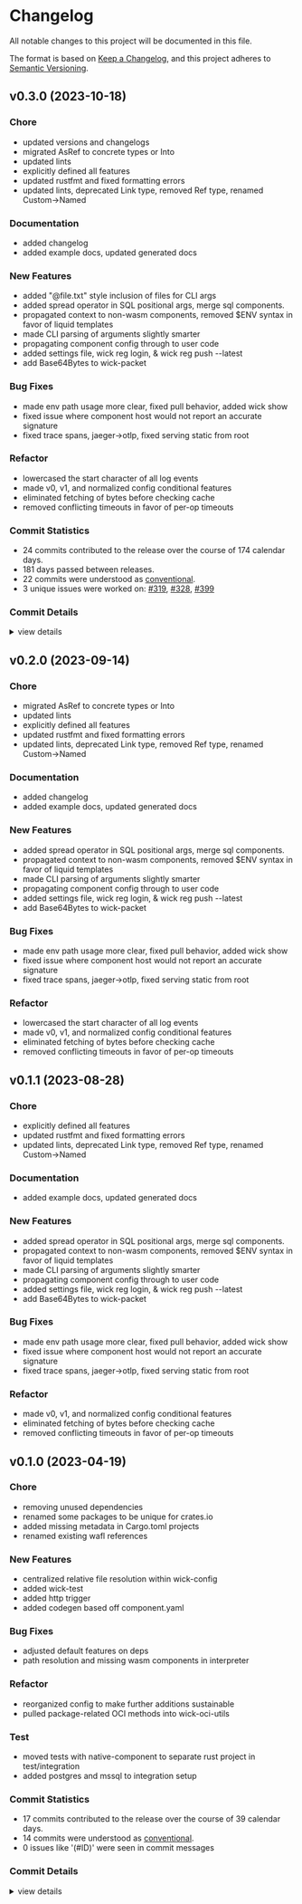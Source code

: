 # Changelog

All notable changes to this project will be documented in this file.

The format is based on [Keep a Changelog](https://keepachangelog.com/en/1.0.0/),
and this project adheres to [Semantic Versioning](https://semver.org/spec/v2.0.0.html).

## v0.3.0 (2023-10-18)

### Chore

 - <csr-id-35ff51b8a93c27475765a7eb65c23256f4f93d67/> updated versions and changelogs
 - <csr-id-60128f7707f2d2a537ffa32e24376f58d7faa7be/> migrated AsRef<str> to concrete types or Into<String>
 - <csr-id-7bb686524f6adaaebbd3d6502ee24c0d5f6efc7c/> updated lints
 - <csr-id-7968fb0b6fe519732595ed1e3ed9cc429a45d0c4/> explicitly defined all features
 - <csr-id-1b09917bf75ad3d954d4864bc3bf552137c3cd0f/> updated rustfmt and fixed formatting errors
 - <csr-id-eb26a1586f0e00137bbd9ee608cd15d3cde074d0/> updated lints, deprecated Link type, removed Ref type, renamed Custom->Named

### Documentation

 - <csr-id-37905206a10ff16406b77ad296d467ebf76fc8fb/> added changelog
 - <csr-id-0d37e8af72f6578595deb2138b57711a2ff6ceca/> added example docs, updated generated docs

### New Features

 - <csr-id-0cdd79d9ed0313eb0301ea796ef05c6182415f4d/> added "@file.txt" style inclusion of files for CLI args
 - <csr-id-cbf564eebf5c96f1d827c319e927c5f4150c5e56/> added spread operator in SQL positional args, merge sql components.
 - <csr-id-7ab25d2fc1274fbf552b86f59774b1b24ea12b0f/> propagated context to non-wasm components, removed $ENV syntax in favor of liquid templates
 - <csr-id-703988e288b32a1dc7f3d9dee232f4b4c79cc1cc/> made CLI parsing of arguments slightly smarter
 - <csr-id-8058284a1a686366fa8829f9377981d7ba389554/> propagating component config through to user code
 - <csr-id-63858e1bc6673b61d50fa8f66dc4378369850910/> added settings file, wick reg login, & wick reg push --latest
 - <csr-id-399c5d518b0a291dba63fb3f69337af2911d1776/> add Base64Bytes to wick-packet

### Bug Fixes

 - <csr-id-fac116c0a98235e454dfdd4826e11508ebae68c6/> made env path usage more clear, fixed pull behavior, added wick show
 - <csr-id-495734dc37a29801ca2c68c77da60d0b30905303/> fixed issue where component host would not report an accurate signature
 - <csr-id-9cd1fc007e6a21944f4fd65f3f65f4a2a86fd1bd/> fixed trace spans, jaeger->otlp, fixed serving static from root

### Refactor

 - <csr-id-43fa5081c09f1e4003f550c6ae62bfcc50d6e6f5/> lowercased the start character of all log events
 - <csr-id-f28522fa663f121f5da90df9dd8461d85c6222ed/> made v0, v1, and normalized config conditional features
 - <csr-id-586ace0978ca8adf58bf4d1fa5ed392015297c21/> eliminated fetching of bytes before checking cache
 - <csr-id-888814bb24d3d4dd4b460af2616a72814f2bd7a1/> removed conflicting timeouts in favor of per-op timeouts

### Commit Statistics

<csr-read-only-do-not-edit/>

 - 24 commits contributed to the release over the course of 174 calendar days.
 - 181 days passed between releases.
 - 22 commits were understood as [conventional](https://www.conventionalcommits.org).
 - 3 unique issues were worked on: [#319](https://github.com/candlecorp/wick/issues/319), [#328](https://github.com/candlecorp/wick/issues/328), [#399](https://github.com/candlecorp/wick/issues/399)

### Commit Details

<csr-read-only-do-not-edit/>

<details><summary>view details</summary>

 * **[#319](https://github.com/candlecorp/wick/issues/319)**
    - Propagated context to non-wasm components, removed $ENV syntax in favor of liquid templates ([`7ab25d2`](https://github.com/candlecorp/wick/commit/7ab25d2fc1274fbf552b86f59774b1b24ea12b0f))
 * **[#328](https://github.com/candlecorp/wick/issues/328)**
    - Added spread operator in SQL positional args, merge sql components. ([`cbf564e`](https://github.com/candlecorp/wick/commit/cbf564eebf5c96f1d827c319e927c5f4150c5e56))
 * **[#399](https://github.com/candlecorp/wick/issues/399)**
    - Better http client substream support. ([`744f1ac`](https://github.com/candlecorp/wick/commit/744f1ac3d5fa8c28e8e0a1e80d7f5e49839c0c43))
 * **Uncategorized**
    - Added "@file.txt" style inclusion of files for CLI args ([`0cdd79d`](https://github.com/candlecorp/wick/commit/0cdd79d9ed0313eb0301ea796ef05c6182415f4d))
    - Updated versions and changelogs ([`35ff51b`](https://github.com/candlecorp/wick/commit/35ff51b8a93c27475765a7eb65c23256f4f93d67))
    - Migrated AsRef<str> to concrete types or Into<String> ([`60128f7`](https://github.com/candlecorp/wick/commit/60128f7707f2d2a537ffa32e24376f58d7faa7be))
    - Updated lints ([`7bb6865`](https://github.com/candlecorp/wick/commit/7bb686524f6adaaebbd3d6502ee24c0d5f6efc7c))
    - Merge remote-tracking branch 'refs/remotes/origin/main' ([`344b60c`](https://github.com/candlecorp/wick/commit/344b60c854bd33f1d267c7f422378e2716496ba6))
    - Lowercased the start character of all log events ([`43fa508`](https://github.com/candlecorp/wick/commit/43fa5081c09f1e4003f550c6ae62bfcc50d6e6f5))
    - Added changelog ([`3790520`](https://github.com/candlecorp/wick/commit/37905206a10ff16406b77ad296d467ebf76fc8fb))
    - Made v0, v1, and normalized config conditional features ([`f28522f`](https://github.com/candlecorp/wick/commit/f28522fa663f121f5da90df9dd8461d85c6222ed))
    - Explicitly defined all features ([`7968fb0`](https://github.com/candlecorp/wick/commit/7968fb0b6fe519732595ed1e3ed9cc429a45d0c4))
    - Eliminated fetching of bytes before checking cache ([`586ace0`](https://github.com/candlecorp/wick/commit/586ace0978ca8adf58bf4d1fa5ed392015297c21))
    - Updated rustfmt and fixed formatting errors ([`1b09917`](https://github.com/candlecorp/wick/commit/1b09917bf75ad3d954d4864bc3bf552137c3cd0f))
    - Added example docs, updated generated docs ([`0d37e8a`](https://github.com/candlecorp/wick/commit/0d37e8af72f6578595deb2138b57711a2ff6ceca))
    - Made env path usage more clear, fixed pull behavior, added wick show ([`fac116c`](https://github.com/candlecorp/wick/commit/fac116c0a98235e454dfdd4826e11508ebae68c6))
    - Removed conflicting timeouts in favor of per-op timeouts ([`888814b`](https://github.com/candlecorp/wick/commit/888814bb24d3d4dd4b460af2616a72814f2bd7a1))
    - Fixed issue where component host would not report an accurate signature ([`495734d`](https://github.com/candlecorp/wick/commit/495734dc37a29801ca2c68c77da60d0b30905303))
    - Made CLI parsing of arguments slightly smarter ([`703988e`](https://github.com/candlecorp/wick/commit/703988e288b32a1dc7f3d9dee232f4b4c79cc1cc))
    - Updated lints, deprecated Link type, removed Ref type, renamed Custom->Named ([`eb26a15`](https://github.com/candlecorp/wick/commit/eb26a1586f0e00137bbd9ee608cd15d3cde074d0))
    - Propagating component config through to user code ([`8058284`](https://github.com/candlecorp/wick/commit/8058284a1a686366fa8829f9377981d7ba389554))
    - Fixed trace spans, jaeger->otlp, fixed serving static from root ([`9cd1fc0`](https://github.com/candlecorp/wick/commit/9cd1fc007e6a21944f4fd65f3f65f4a2a86fd1bd))
    - Added settings file, wick reg login, & wick reg push --latest ([`63858e1`](https://github.com/candlecorp/wick/commit/63858e1bc6673b61d50fa8f66dc4378369850910))
    - Add Base64Bytes to wick-packet ([`399c5d5`](https://github.com/candlecorp/wick/commit/399c5d518b0a291dba63fb3f69337af2911d1776))
</details>

## v0.2.0 (2023-09-14)

<csr-id-60128f7707f2d2a537ffa32e24376f58d7faa7be/>
<csr-id-7bb686524f6adaaebbd3d6502ee24c0d5f6efc7c/>
<csr-id-7968fb0b6fe519732595ed1e3ed9cc429a45d0c4/>
<csr-id-1b09917bf75ad3d954d4864bc3bf552137c3cd0f/>
<csr-id-eb26a1586f0e00137bbd9ee608cd15d3cde074d0/>
<csr-id-43fa5081c09f1e4003f550c6ae62bfcc50d6e6f5/>
<csr-id-f28522fa663f121f5da90df9dd8461d85c6222ed/>
<csr-id-586ace0978ca8adf58bf4d1fa5ed392015297c21/>
<csr-id-888814bb24d3d4dd4b460af2616a72814f2bd7a1/>

### Chore

 - <csr-id-60128f7707f2d2a537ffa32e24376f58d7faa7be/> migrated AsRef<str> to concrete types or Into<String>
 - <csr-id-7bb686524f6adaaebbd3d6502ee24c0d5f6efc7c/> updated lints
 - <csr-id-7968fb0b6fe519732595ed1e3ed9cc429a45d0c4/> explicitly defined all features
 - <csr-id-1b09917bf75ad3d954d4864bc3bf552137c3cd0f/> updated rustfmt and fixed formatting errors
 - <csr-id-eb26a1586f0e00137bbd9ee608cd15d3cde074d0/> updated lints, deprecated Link type, removed Ref type, renamed Custom->Named

### Documentation

 - <csr-id-37905206a10ff16406b77ad296d467ebf76fc8fb/> added changelog
 - <csr-id-0d37e8af72f6578595deb2138b57711a2ff6ceca/> added example docs, updated generated docs

### New Features

 - <csr-id-cbf564eebf5c96f1d827c319e927c5f4150c5e56/> added spread operator in SQL positional args, merge sql components.
 - <csr-id-7ab25d2fc1274fbf552b86f59774b1b24ea12b0f/> propagated context to non-wasm components, removed $ENV syntax in favor of liquid templates
 - <csr-id-703988e288b32a1dc7f3d9dee232f4b4c79cc1cc/> made CLI parsing of arguments slightly smarter
 - <csr-id-8058284a1a686366fa8829f9377981d7ba389554/> propagating component config through to user code
 - <csr-id-63858e1bc6673b61d50fa8f66dc4378369850910/> added settings file, wick reg login, & wick reg push --latest
 - <csr-id-399c5d518b0a291dba63fb3f69337af2911d1776/> add Base64Bytes to wick-packet

### Bug Fixes

 - <csr-id-fac116c0a98235e454dfdd4826e11508ebae68c6/> made env path usage more clear, fixed pull behavior, added wick show
 - <csr-id-495734dc37a29801ca2c68c77da60d0b30905303/> fixed issue where component host would not report an accurate signature
 - <csr-id-9cd1fc007e6a21944f4fd65f3f65f4a2a86fd1bd/> fixed trace spans, jaeger->otlp, fixed serving static from root

### Refactor

 - <csr-id-43fa5081c09f1e4003f550c6ae62bfcc50d6e6f5/> lowercased the start character of all log events
 - <csr-id-f28522fa663f121f5da90df9dd8461d85c6222ed/> made v0, v1, and normalized config conditional features
 - <csr-id-586ace0978ca8adf58bf4d1fa5ed392015297c21/> eliminated fetching of bytes before checking cache
 - <csr-id-888814bb24d3d4dd4b460af2616a72814f2bd7a1/> removed conflicting timeouts in favor of per-op timeouts

## v0.1.1 (2023-08-28)

<csr-id-7968fb0b6fe519732595ed1e3ed9cc429a45d0c4/>
<csr-id-1b09917bf75ad3d954d4864bc3bf552137c3cd0f/>
<csr-id-eb26a1586f0e00137bbd9ee608cd15d3cde074d0/>
<csr-id-f28522fa663f121f5da90df9dd8461d85c6222ed/>
<csr-id-586ace0978ca8adf58bf4d1fa5ed392015297c21/>
<csr-id-888814bb24d3d4dd4b460af2616a72814f2bd7a1/>

### Chore

 - <csr-id-7968fb0b6fe519732595ed1e3ed9cc429a45d0c4/> explicitly defined all features
 - <csr-id-1b09917bf75ad3d954d4864bc3bf552137c3cd0f/> updated rustfmt and fixed formatting errors
 - <csr-id-eb26a1586f0e00137bbd9ee608cd15d3cde074d0/> updated lints, deprecated Link type, removed Ref type, renamed Custom->Named

### Documentation

 - <csr-id-0d37e8af72f6578595deb2138b57711a2ff6ceca/> added example docs, updated generated docs

### New Features

 - <csr-id-cbf564eebf5c96f1d827c319e927c5f4150c5e56/> added spread operator in SQL positional args, merge sql components.
 - <csr-id-7ab25d2fc1274fbf552b86f59774b1b24ea12b0f/> propagated context to non-wasm components, removed $ENV syntax in favor of liquid templates
 - <csr-id-703988e288b32a1dc7f3d9dee232f4b4c79cc1cc/> made CLI parsing of arguments slightly smarter
 - <csr-id-8058284a1a686366fa8829f9377981d7ba389554/> propagating component config through to user code
 - <csr-id-63858e1bc6673b61d50fa8f66dc4378369850910/> added settings file, wick reg login, & wick reg push --latest
 - <csr-id-399c5d518b0a291dba63fb3f69337af2911d1776/> add Base64Bytes to wick-packet

### Bug Fixes

 - <csr-id-fac116c0a98235e454dfdd4826e11508ebae68c6/> made env path usage more clear, fixed pull behavior, added wick show
 - <csr-id-495734dc37a29801ca2c68c77da60d0b30905303/> fixed issue where component host would not report an accurate signature
 - <csr-id-9cd1fc007e6a21944f4fd65f3f65f4a2a86fd1bd/> fixed trace spans, jaeger->otlp, fixed serving static from root

### Refactor

 - <csr-id-f28522fa663f121f5da90df9dd8461d85c6222ed/> made v0, v1, and normalized config conditional features
 - <csr-id-586ace0978ca8adf58bf4d1fa5ed392015297c21/> eliminated fetching of bytes before checking cache
 - <csr-id-888814bb24d3d4dd4b460af2616a72814f2bd7a1/> removed conflicting timeouts in favor of per-op timeouts

## v0.1.0 (2023-04-19)

<csr-id-82fd51f5f813ea6887f40a0df031f33e13b0fd99/>
<csr-id-45c7b192ab740c7b1c0f60466e73e3f6cb9d21be/>
<csr-id-f7c7615186d900b8f509355b2012dec66c4ad76a/>
<csr-id-3a42e6388e3561103412ca3e47db8b5feb5ef3a9/>
<csr-id-ce7bc3a3ff467aa8834301697daca0398c61222c/>
<csr-id-7e2538202a03999c2b5781d7658b72118dce9446/>
<csr-id-890b9dd879e9d18c8e989989a01e73eb5a987b2f/>
<csr-id-ce40e430c0aae30ef85a710f5476d32a87d4dec4/>

### Chore

 - <csr-id-82fd51f5f813ea6887f40a0df031f33e13b0fd99/> removing unused dependencies
 - <csr-id-45c7b192ab740c7b1c0f60466e73e3f6cb9d21be/> renamed some packages to be unique for crates.io
 - <csr-id-f7c7615186d900b8f509355b2012dec66c4ad76a/> added missing metadata in Cargo.toml projects
 - <csr-id-3a42e6388e3561103412ca3e47db8b5feb5ef3a9/> renamed existing wafl references

### New Features

 - <csr-id-b83485305d609f9f599ae4a3f0aa03d9e101fb5c/> centralized relative file resolution within wick-config
 - <csr-id-bc79d37c98b41e10815a9641396e73b3c4c3b55a/> added wick-test
 - <csr-id-d90f0ab4aa1afc911859d2877903bc1f164cfbf5/> added http trigger
 - <csr-id-8745221bb0e25332f85bebe2387bc10a440ed5ac/> added codegen based off component.yaml

### Bug Fixes

 - <csr-id-1c58123f86ec95073b503790fe272b04003a05df/> adjusted default features on deps
 - <csr-id-16bb6b4e60436ab7a0ee931e89e3e9485fbe32dc/> path resolution and missing wasm components in interpreter

### Refactor

 - <csr-id-ce7bc3a3ff467aa8834301697daca0398c61222c/> reorganized config to make further additions sustainable
 - <csr-id-7e2538202a03999c2b5781d7658b72118dce9446/> pulled package-related OCI methods into wick-oci-utils

### Test

 - <csr-id-890b9dd879e9d18c8e989989a01e73eb5a987b2f/> moved tests with native-component to separate rust project in test/integration
 - <csr-id-ce40e430c0aae30ef85a710f5476d32a87d4dec4/> added postgres and mssql to integration setup

### Commit Statistics

<csr-read-only-do-not-edit/>

 - 17 commits contributed to the release over the course of 39 calendar days.
 - 14 commits were understood as [conventional](https://www.conventionalcommits.org).
 - 0 issues like '(#ID)' were seen in commit messages

### Commit Details

<csr-read-only-do-not-edit/>

<details><summary>view details</summary>

 * **Uncategorized**
    - Moved tests with native-component to separate rust project in test/integration ([`890b9dd`](https://github.com/candlecorp/wick/commit/890b9dd879e9d18c8e989989a01e73eb5a987b2f))
    - Removing unused dependencies ([`82fd51f`](https://github.com/candlecorp/wick/commit/82fd51f5f813ea6887f40a0df031f33e13b0fd99))
    - Renamed some packages to be unique for crates.io ([`45c7b19`](https://github.com/candlecorp/wick/commit/45c7b192ab740c7b1c0f60466e73e3f6cb9d21be))
    - Added missing metadata in Cargo.toml projects ([`f7c7615`](https://github.com/candlecorp/wick/commit/f7c7615186d900b8f509355b2012dec66c4ad76a))
    - Added postgres and mssql to integration setup ([`ce40e43`](https://github.com/candlecorp/wick/commit/ce40e430c0aae30ef85a710f5476d32a87d4dec4))
    - Reorganized config to make further additions sustainable ([`ce7bc3a`](https://github.com/candlecorp/wick/commit/ce7bc3a3ff467aa8834301697daca0398c61222c))
    - Adjusted default features on deps ([`1c58123`](https://github.com/candlecorp/wick/commit/1c58123f86ec95073b503790fe272b04003a05df))
    - Pulled package-related OCI methods into wick-oci-utils ([`7e25382`](https://github.com/candlecorp/wick/commit/7e2538202a03999c2b5781d7658b72118dce9446))
    - Path resolution and missing wasm components in interpreter ([`16bb6b4`](https://github.com/candlecorp/wick/commit/16bb6b4e60436ab7a0ee931e89e3e9485fbe32dc))
    - Centralized relative file resolution within wick-config ([`b834853`](https://github.com/candlecorp/wick/commit/b83485305d609f9f599ae4a3f0aa03d9e101fb5c))
    - Added wick-test ([`bc79d37`](https://github.com/candlecorp/wick/commit/bc79d37c98b41e10815a9641396e73b3c4c3b55a))
    - Added http trigger ([`d90f0ab`](https://github.com/candlecorp/wick/commit/d90f0ab4aa1afc911859d2877903bc1f164cfbf5))
    - Fix: updated wick-component-codegen metadata fix: updated cargo deny configuration ([`51406ea`](https://github.com/candlecorp/wick/commit/51406ea741ef3d73389e3859c5a3ee41fba9079f))
    - Unified workspace dependencies, added versions ([`2f2c131`](https://github.com/candlecorp/wick/commit/2f2c13155e236a3d55d31adb2a12b5ea26e89f25))
    - Renamed existing wafl references ([`3a42e63`](https://github.com/candlecorp/wick/commit/3a42e6388e3561103412ca3e47db8b5feb5ef3a9))
    - Added codegen based off component.yaml ([`8745221`](https://github.com/candlecorp/wick/commit/8745221bb0e25332f85bebe2387bc10a440ed5ac))
    - Renamed wasmflow->wick, migrated root-level tests to better locations ([`ed9bef3`](https://github.com/candlecorp/wick/commit/ed9bef306029db64675434500ba7c1519e65478e))
</details>


